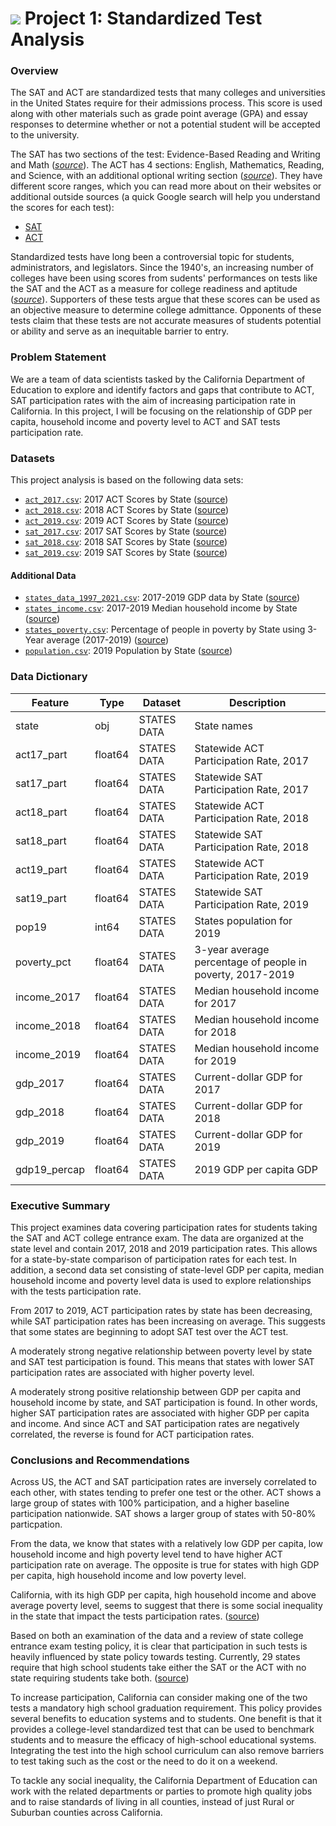 # ![](https://ga-dash.s3.amazonaws.com/production/assets/logo-9f88ae6c9c3871690e33280fcf557f33.png) Project 1: Standardized Test Analysis

### Overview

The SAT and ACT are standardized tests that many colleges and universities in the United States require for their admissions process. This score is used along with other materials such as grade point average (GPA) and essay responses to determine whether or not a potential student will be accepted to the university.

The SAT has two sections of the test: Evidence-Based Reading and Writing and Math ([*source*](https://www.princetonreview.com/college/sat-sections)). The ACT has 4 sections: English, Mathematics, Reading, and Science, with an additional optional writing section ([*source*](https://www.act.org/content/act/en/products-and-services/the-act/scores/understanding-your-scores.html)). They have different score ranges, which you can read more about on their websites or additional outside sources (a quick Google search will help you understand the scores for each test):
* [SAT](https://collegereadiness.collegeboard.org/sat)
* [ACT](https://www.act.org/content/act/en.html)

Standardized tests have long been a controversial topic for students, administrators, and legislators. Since the 1940's, an increasing number of colleges have been using scores from sudents' performances on tests like the SAT and the ACT as a measure for college readiness and aptitude ([*source*](https://www.minotdailynews.com/news/local-news/2017/04/a-brief-history-of-the-sat-and-act/)). Supporters of these tests argue that these scores can be used as an objective measure to determine college admittance. Opponents of these tests claim that these tests are not accurate measures of students potential or ability and serve as an inequitable barrier to entry.

### Problem Statement

We are a team of data scientists tasked by the California Department of Education to explore and identify factors and gaps that contribute to ACT, SAT participation rates with the aim of increasing participation rate in California.
In this project, I will be focusing on the relationship of GDP per capita, household income and poverty level to ACT and SAT tests participation rate.

### Datasets

This project analysis is based on the following data sets: 

* [`act_2017.csv`](./data/act_2017.csv): 2017 ACT Scores by State ([source](https://blog.prepscholar.com/act-scores-by-state-averages-highs-and-lows))
* [`act_2018.csv`](./data/act_2018.csv): 2018 ACT Scores by State ([source](https://blog.prepscholar.com/act-scores-by-state-averages-highs-and-lows))
* [`act_2019.csv`](./data/act_2019.csv): 2019 ACT Scores by State ([source](https://blog.prepscholar.com/act-scores-by-state-averages-highs-and-lows))
* [`sat_2017.csv`](./data/sat_2017.csv): 2017 SAT Scores by State ([source](https://blog.collegevine.com/here-are-the-average-sat-scores-by-state/))
* [`sat_2018.csv`](./data/sat_2018.csv): 2018 SAT Scores by State ([source](https://blog.collegevine.com/here-are-the-average-sat-scores-by-state/))
* [`sat_2019.csv`](./data/sat_2019.csv): 2019 SAT Scores by State ([source](https://blog.prepscholar.com/average-sat-scores-by-state-most-recent))

#### Additional Data

* [`states_data_1997_2021.csv`](./data/states_data_1997_2021.csv): 2017-2019 GDP data by State ([source](https://apps.bea.gov/regional/downloadzip.cfm))
* [`states_income.csv`](./data/states_income.csv): 2017-2019 Median household income by State ([source](https://nces.ed.gov/programs/digest/d20/tables/dt20_102.30.asp))
* [`states_poverty.csv`](./data/states_poverty.csv): Percentage of people in poverty by State using 3-Year average (2017-2019) ([source](https://www.census.gov/data/tables/2020/demo/income-poverty/p60-270.html))
* [`population.csv`](./data/population.csv): 2019 Population by State ([source](https://www.census.gov/data/tables/time-series/demo/popest/2010s-state-total.html))

### Data Dictionary

|Feature|Type|Dataset|Description|
|---|---|---|---|
|state|obj|STATES DATA|State names|
|act17_part|float64|STATES DATA|Statewide ACT Participation Rate, 2017|
|sat17_part|float64|STATES DATA|Statewide SAT Participation Rate, 2017|
|act18_part|float64|STATES DATA|Statewide ACT Participation Rate, 2018|
|sat18_part|float64|STATES DATA|Statewide SAT Participation Rate, 2018|
|act19_part|float64|STATES DATA|Statewide ACT Participation Rate, 2019|
|sat19_part|float64|STATES DATA|Statewide SAT Participation Rate, 2019|
|pop19|int64|STATES DATA|States population for 2019|
|poverty_pct|float64|STATES DATA|3-year average percentage of people in poverty, 2017-2019|
|income_2017|float64|STATES DATA|Median household income for 2017|
|income_2018|float64|STATES DATA|Median household income for 2018|
|income_2019|float64|STATES DATA|Median household income for 2019|
|gdp_2017|float64|STATES DATA|Current-dollar GDP for 2017|
|gdp_2018|float64|STATES DATA|Current-dollar GDP for 2018|
|gdp_2019|float64|STATES DATA|Current-dollar GDP for 2019|
|gdp19_percap|float64|STATES DATA|2019 GDP per capita GDP|

### Executive Summary

This project examines data covering participation rates for students taking the SAT and ACT college entrance exam. The data are organized at the state level and contain 2017, 2018 and 2019 participation rates. This allows for a state-by-state comparison of participation rates for each test. In addition, a second data set consisting of state-level GDP per capita, median household income and poverty level data is used to explore relationships with the tests participation rate.

From 2017 to 2019, ACT participation rates by state has been decreasing, while SAT participation rates has been increasing on average. This suggests that some states are beginning to adopt SAT test over the ACT test.

A moderately strong negative relationship between poverty level by state and SAT test participation is found. This means that states with lower SAT participation rates are associated with higher poverty level. 

A moderately strong positive relationship between GDP per capita and household income by state, and SAT participation is found. In other words, higher SAT participation rates are associated with higher GDP per capita and income. And since ACT and SAT participation rates are negatively correlated, the reverse is found for ACT participation rates.

### Conclusions and Recommendations

Across US, the ACT and SAT participation rates are inversely correlated to each other, with states tending to prefer one test or the other. ACT shows a large group of states with 100% participation, and a higher baseline participation nationwide. SAT shows a larger group of states with 50-80% particpation.

From the data, we know that states with a relatively low GDP per capita, low household income and high poverty level tend to have higher ACT participation rate on average. The opposite is true for states with high GDP per capita, high household income and low poverty level.

California, with its high GDP per capita, high household income and above average poverty level, seems to suggest that there is some social inequality in the state that impact the tests participation rates. ([source](https://www.ppic.org/publication/poverty-in-california/#:~:text=According%20to%20the%20CPM%2C%2016.4,to%20severely%20constrained%20employment%20opportunity.))

Based on both an examination of the data and a review of state college entrance exam testing policy, it is clear that participation in such tests is heavily influenced by state policy towards testing. Currently, 29 states require that high school students take either the SAT or the ACT with no state requiring students take both. ([source](https://testive.com/state-sat-act/))

To increase participation, California can consider making one of the two tests a mandatory high school graduation requirement. This policy provides several benefits to education systems and to students. One benefit is that it provides a college-level standardized test that can be used to benchmark students and to measure the efficacy of high-school educational systems. Integrating the test into the high school curriculum can also remove barriers to test taking such as the cost or the need to do it on a weekend.

To tackle any social inequality, the California Department of Education can work with the related departments or parties to promote high quality jobs and to raise standards of living in all counties, instead of just Rural or Suburban counties across California.
